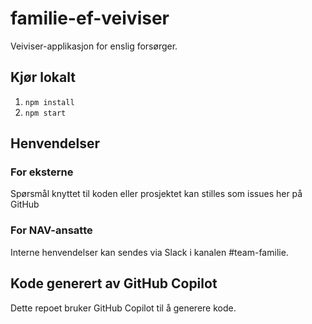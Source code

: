 # familie-ef-veiviser

Veiviser-applikasjon for enslig forsørger.

## Kjør lokalt
1. `npm install`
2. `npm start`

## Henvendelser

### For eksterne
Spørsmål knyttet til koden eller prosjektet kan stilles som issues her på GitHub
### For NAV-ansatte
Interne henvendelser kan sendes via Slack i kanalen #team-familie.

## Kode generert av GitHub Copilot
Dette repoet bruker GitHub Copilot til å generere kode.
